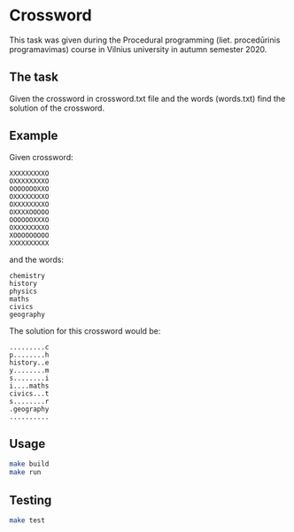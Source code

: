 # Crossword

This task was given during the Procedural programming (liet. procedūrinis programavimas) course in Vilnius university in autumn semester 2020.


## The task

Given the crossword in crossword.txt file and the words (words.txt) find the solution of the crossword.

## Example
Given crossword:
```
XXXXXXXXXO
OXXXXXXXXO
OOOOOOOXXO
OXXXXXXXXO
OXXXXXXXXO
OXXXXOOOOO
OOOOOOXXXO
OXXXXXXXXO
XOOOOOOOOO
XXXXXXXXXX
```
and the words:
```
chemistry
history
physics
maths
civics
geography
```
The solution for this crossword would be:
```
.........c
p........h
history..e
y........m
s........i
i....maths
civics...t
s........r
.geography
..........
```
## Usage

```bash
make build
make run
```
## Testing
```bash
make test
```
